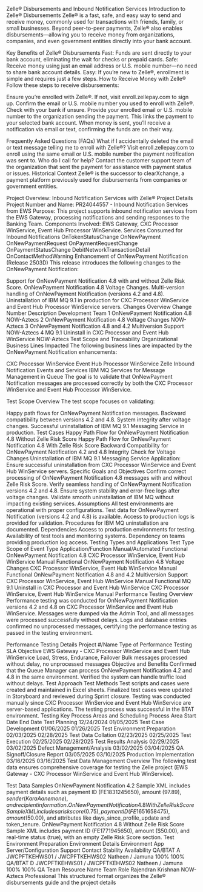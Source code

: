 Zelle® Disbursements and Inbound Notification Services
Introduction to Zelle® Disbursements
Zelle® is a fast, safe, and easy way to send and receive money, commonly used for transactions with friends, family, or small businesses. Beyond peer-to-peer payments, Zelle® also enables disbursements—allowing you to receive money from organizations, companies, and even government entities directly into your bank account.

Key Benefits of Zelle® Disbursements
Fast: Funds are sent directly to your bank account, eliminating the wait for checks or prepaid cards.
Safe: Receive money using just an email address or U.S. mobile number—no need to share bank account details.
Easy: If you’re new to Zelle®, enrollment is simple and requires just a few steps.
How to Receive Money with Zelle®
Follow these steps to receive disbursements:

Ensure you’re enrolled with Zelle®. If not, visit enroll.zellepay.com to sign up.
Confirm the email or U.S. mobile number you used to enroll with Zelle®. Check with your bank if unsure.
Provide your enrolled email or U.S. mobile number to the organization sending the payment. This links the payment to your selected bank account.
When money is sent, you’ll receive a notification via email or text, confirming the funds are on their way.

Frequently Asked Questions (FAQs)
What if I accidentally deleted the email or text message telling me to enroll with Zelle®?
Visit enroll.zellepay.com to enroll using the same email or U.S. mobile number the payment notification was sent to.
Who do I call for help?
Contact the customer support team of the organization that sent the payment for assistance with payment status or issues.
Historical Context
Zelle® is the successor to clearXchange, a payment platform previously used for disbursements from companies or government entities.

Project Overview: Inbound Notification Services with Zelle®
Project Details
Project Number and Name: PR24044557 - Inbound Notification Services from EWS
Purpose: This project supports inbound notification services from the EWS Gateway, processing notifications and sending responses to the Banking Team.
Components Involved: EWS Gateway, CXC Processor WinService, Event Hub Processor WinService.
Services Consumed for Inbound Notifications
OnTokenStatusChange
OnNewPayment
OnNewPaymentRequest
OnPaymentRequestChange
OnPaymentStatusChange
DebitNetworkTransactionDetail
OnContactMethodWarning
Enhancement of OnNewPayment Notification (Release 2503D)
This release introduces the following changes to the OnNewPayment Notification:

Support for OnNewPayment Notification 4.8 with and without Zelle Risk Score.
OnNewPayment Notification 4.8 Voltage Changes.
Multi-version handling of OnNewPayment Notification (versions 4.2 and 4.8).
Uninstallation of IBM MQ 9.1 in production for CXC Processor WinService and Event Hub Processor WinService servers.
Changes Overview
Change Number	Description	Development Team
1	OnNewPayment Notification 4.8	NOW-Aztecs
2	OnNewPayment Notification 4.8 Voltage Changes	NOW-Aztecs
3	OnNewPayment Notification 4.8 and 4.2 Multiversion Support	NOW-Aztecs
4	MQ 9.1 Uninstall in CXC Processor and Event Hub WinService	NOW-Aztecs
Test Scope and Traceability
Organizational Business Lines Impacted
The following business lines are impacted by the OnNewPayment Notification enhancements:

CXC Processor WinService
Event Hub Processor WinService
Zelle Inbound Notification Events and Services
IBM MQ Services for Message Management in Queue
The goal is to validate that OnNewPayment Notification messages are processed correctly by both the CXC Processor WinService and Event Hub Processor WinService.

Test Scope Overview
The test scope focuses on validating:

Happy path flows for OnNewPayment Notification messages.
Backward compatibility between versions 4.2 and 4.8.
System integrity after voltage changes.
Successful uninstallation of IBM MQ 9.1 Messaging Service in production.
Test Cases
Happy Path Flow for OnNewPayment Notification 4.8 Without Zelle Risk Score
Happy Path Flow for OnNewPayment Notification 4.8 With Zelle Risk Score
Backward Compatibility for OnNewPayment Notification 4.2 and 4.8
Integrity Check for Voltage Changes
Uninstallation of IBM MQ 9.1 Messaging Service Application:
Ensure successful uninstallation from CXC Processor WinService and Event Hub WinService servers.
Specific Goals and Objectives
Confirm correct processing of OnNewPayment Notification 4.8 messages with and without Zelle Risk Score.
Verify seamless handling of OnNewPayment Notification versions 4.2 and 4.8.
Ensure system stability and error-free logs after voltage changes.
Validate smooth uninstallation of IBM MQ without impacting existing services.
Assumptions
All test environments are operational with proper configurations.
Test data for OnNewPayment Notification (versions 4.2 and 4.8) is available.
Access to production logs is provided for validation.
Procedures for IBM MQ uninstallation are documented.
Dependencies
Access to production environments for testing.
Availability of test tools and monitoring systems.
Dependency on teams providing production log access.
Testing Types and Applications
Test Type	Scope of Event Type	Application/Function	Manual/Automated
Functional	OnNewPayment Notification 4.8	CXC Processor WinService, Event Hub WinService	Manual
Functional	OnNewPayment Notification 4.8 Voltage Changes	CXC Processor WinService, Event Hub WinService	Manual
Functional	OnNewPayment Notification 4.8 and 4.2 Multiversion Support	CXC Processor WinService, Event Hub WinService	Manual
Functional	MQ 9.1 Uninstall in CXC Processor and Event Hub WinService	CXC Processor WinService, Event Hub WinService	Manual
Performance Testing
Overview
Performance testing was conducted for OnNewPayment Notification versions 4.2 and 4.8 on CXC Processor WinService and Event Hub WinService. Messages were dumped via the Admin Tool, and all messages were processed successfully without delays. Logs and database entries confirmed no unprocessed messages, certifying the performance testing as passed in the testing environment.

Performance Testing Details
Project #/Name	Type of Performance Testing	SLA Objective
EWS Gateway - CXC Processor WinService and Event Hub WinService	Load, Stress, Endurance, Failover	Bulk messages processed without delay, no unprocessed messages
Objective and Benefits
Confirmed that the Queue Manager can process OnNewPayment Notification 4.2 and 4.8 in the same environment.
Verified the system can handle traffic load without delays.
Test Approach
Test Methods
Test scripts and cases were created and maintained in Excel sheets.
Finalized test cases were updated in Storyboard and reviewed during Sprint closure.
Testing was conducted manually since CXC Processor WinService and Event Hub WinService are server-based applications.
The testing process was successful in the BTAT environment.
Testing Key Process Areas and Scheduling
Process Area	Start Date	End Date
Test Planning	12/24/2024	01/05/2025
Test Case Development	01/06/2025	01/26/2025
Test Environment Preparation	02/03/2025	02/28/2025
Test Data Collation	02/23/2025	02/25/2025
Test Execution	02/25/2025	02/28/2025
Test Results Analysis	02/29/2025	03/02/2025
Defect Management/Analysis	03/02/2025	03/04/2025
QA Signoff/Closure Report	03/05/2025	03/10/2025
Production Implementation	03/16/2025	03/16/2025
Test Data Management
Overview
The following test data ensures comprehensive coverage for testing the Zelle project (EWS Gateway - CXC Processor WinService and Event Hub WinService).

Test Data Samples
OnNewPayment Notification 4.2
Sample XML includes payment details such as payment ID (FE1831245650), amount ($97.89), sender (Kara Aanemone), and recipient information.
OnNewPayment Notification 4.8 With Zelle Risk Score
Sample XML includes a risk score (0.75), payment ID (FE1651658475), amount ($50.00), and attributes like days_since_profile_update and token_tenure.
OnNewPayment Notification 4.8 Without Zelle Risk Score
Sample XML includes payment ID (FE1771945650), amount ($50.00), and real-time status (true), with an empty Zelle Risk Score section.
Test Environment Preparation
Environment Details
Environment	App Server/Configuration	Support Contact	Stability	Availability
QA/BTAT A	JWCPFTKEHWS01 / JWCPFTKEHWS02	Natheen / Jamuna	100%	100%
QA/BTAT D	JWCPFTKEHWS01 / JWCPFTKEHWS02	Natheen / Jamuna	100%	100%
QA Team
Resource Name	Team	Role
Rajendran Krishnan	NOW-Aztecs	Professional
This structured format organizes the Zelle® disbursements guide and the project details
